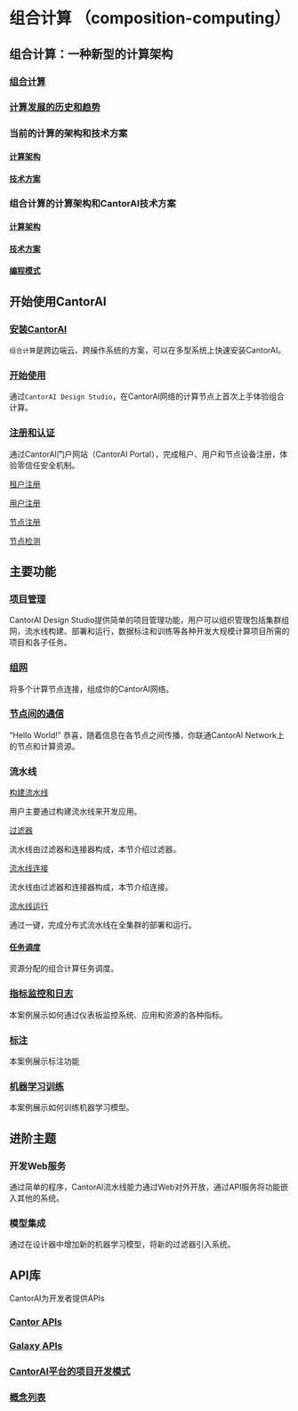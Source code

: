 # 组合计算 （composition-computing）

## 组合计算：一种新型的计算架构
### [组合计算](composition-computing.md) 

### [计算发展的历史和趋势](computing-history-trend.md)

### 当前的计算的架构和技术方案​

#### [计算架构](3-computing-architectures.md)

#### [技术方案](computing-solutions.md)

### 组合计算的计算架构和CantorAI技术方案

#### [计算架构](composition-computing-architecture.md)

#### [技术方案](cantorai-solution.md)

#### [编程模式](programming-pattern.md)

## 开始使用CantorAI

### [安装CantorAI](cantorai-installations.md)

`组合计算`是跨边端云、跨操作系统的方案，可以在多型系统上快速安装CantorAI。

### [开始使用](getting-started.md)

通过`CantorAI Design Studio`，在CantorAI网络的计算节点上首次上手体验组合计算。

### [注册和认证](cantorai-authorizations.md)

通过CantorAI门户网站（CantorAI Portal），完成租户、用户和节点设备注册，体验零信任安全机制。

[租户注册](tenant-registration.md) 

[用户注册](user-registration.md)​ ​

[节点注册](node-registration.md)​

[节点检测](node-inspect.md)

## 主要功能

### [项目管理](project-management.md)

CantorAI Design Studio提供简单的项目管理功能，用户可以组织管理包括集群组网，流水线构建、部署和运行，数据标注和训练等各种开发大规模计算项目所需的项目和各子任务。

### [组网](join-the-network.md)​

将多个计算节点连接，组成你的CantorAI网络。

### [节点间的通信](messaging.md)

“Hello World!” 恭喜，随着信息在各节点之间传播，你联通CantorAI Network上的节点和计算资源。

### 流水线

[构建流水线](build-pipeline.md)

用户主要通过构建流水线来开发应用。

[过滤器](filters.md)​​

流水线由过滤器和连接器构成，本节介绍过滤器。

[流水线连接](connectors.md)

流水线由过滤器和连接器构成，本节介绍连接。

[流水线运行](run-pipeline.md)

通过一键，完成分布式流水线在全集群的部署和运行。

#### [任务调度](task-scheduling.md)

资源分配的组合计算任务调度。



### [指标监控和日志](monitoring.md)

本案例展示如何通过仪表板监控系统、应用和资源的各种指标。

### [标注](annotation.md)

本案例展示标注功能

### [机器学习训练](training.md)

本案例展示如何训练机器学习模型。

## 进阶主题

### 开发Web服务

通过简单的程序，CantorAI流水线能力通过Web对外开放，通过API服务将功能嵌入其他的系统。

### 模型集成 

通过在设计器中增加新的机器学习模型，将新的过滤器引入系统。

## API库

CantorAI为开发者提供APIs

### [Cantor APIs](cantor-apis.md)

### [Galaxy APIs](galaxy-apis.md)

### [CantorAI平台的项目开发模式](development-pattern.md)



### [概念列表](concept-list.md)
